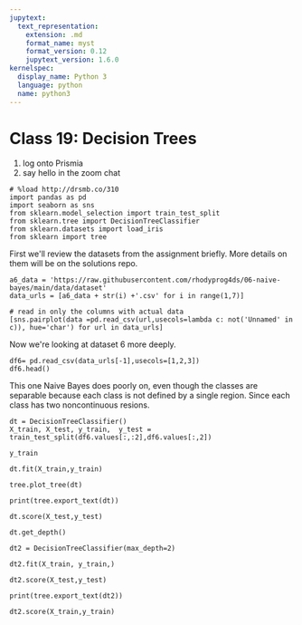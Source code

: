 ```yaml
---
jupytext:
  text_representation:
    extension: .md
    format_name: myst
    format_version: 0.12
    jupytext_version: 1.6.0
kernelspec:
  display_name: Python 3
  language: python
  name: python3
---
```


# Class 19: Decision Trees

1. log onto Prismia
1. say hello in the zoom chat

```{code-cell} ipython3
# %load http://drsmb.co/310
import pandas as pd
import seaborn as sns
from sklearn.model_selection import train_test_split
from sklearn.tree import DecisionTreeClassifier
from sklearn.datasets import load_iris
from sklearn import tree
```


First we'll review the datasets from the assignment briefly.  More details on them will be on the solutions repo.

```{code-cell} ipython3
a6_data = 'https://raw.githubusercontent.com/rhodyprog4ds/06-naive-bayes/main/data/dataset'
data_urls = [a6_data + str(i) +'.csv' for i in range(1,7)]

# read in only the columns with actual data
[sns.pairplot(data =pd.read_csv(url,usecols=lambda c: not('Unnamed' in c)), hue='char') for url in data_urls]
```

Now we're looking at dataset 6 more deeply.
```{code-cell} ipython3
df6= pd.read_csv(data_urls[-1],usecols=[1,2,3])
df6.head()
```

This one Naive Bayes does poorly on, even though the classes are separable because each class is not defined by a single region.  Since each class has two noncontinuous resions.

```{code-cell} ipython3
dt = DecisionTreeClassifier()
X_train, X_test, y_train,  y_test = train_test_split(df6.values[:,:2],df6.values[:,2])
```

```{code-cell} ipython3
y_train
```

```{code-cell} ipython3
dt.fit(X_train,y_train)
```


```{code-cell} ipython3
tree.plot_tree(dt)
```


```{code-cell} ipython3
print(tree.export_text(dt))
```

```{code-cell} ipython3
dt.score(X_test,y_test)
```

```{code-cell} ipython3
dt.get_depth()
```

```{code-cell} ipython3
dt2 = DecisionTreeClassifier(max_depth=2)
```

```{code-cell} ipython3
dt2.fit(X_train, y_train,)
```

```{code-cell} ipython3
dt2.score(X_test,y_test)
```

```{code-cell} ipython3
print(tree.export_text(dt2))
```

```{code-cell} ipython3
dt2.score(X_train,y_train)
```

